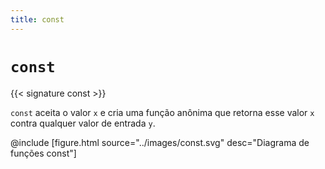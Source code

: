 ```yaml
---
title: const
---
```


# `const`

{{< signature const >}}

`const` aceita o valor `x` e cria uma função anônima que retorna esse valor `x` contra qualquer valor de entrada `y`.

@include [figure.html source="../images/const.svg" desc="Diagrama de funções const"]
